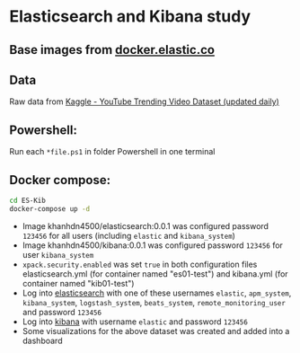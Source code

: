 # Elasticsearch and Kibana study

## Base images from [docker.elastic.co](https://www.docker.elastic.co/)

## Data
Raw data from [Kaggle - YouTube Trending Video Dataset (updated daily)](https://www.kaggle.com/rsrishav/youtube-trending-video-dataset?select=US_youtube_trending_data.csv)

## Powershell:
Run each `*file.ps1` in folder Powershell in one terminal

## Docker compose:
```sh
cd ES-Kib
docker-compose up -d
```

- Image khanhdn4500/elasticsearch:0.0.1 was configured password `123456` for all users (including `elastic` and `kibana_system`)
- Image khanhdn4500/kibana:0.0.1 was configured password `123456` for user `kibana_system`
- `xpack.security.enabled` was set `true` in both configuration files elasticsearch.yml (for container named "es01-test") and kibana.yml (for container named "kib01-test")
- Log into [elasticsearch](localhost:9200) with one of these usernames `elastic`, `apm_system`, `kibana_system`, `logstash_system`, `beats_system`, `remote_monitoring_user` and password `123456`
- Log into [kibana](localhost:5601) with username `elastic` and password `123456`
- Some visualizations for the above dataset was created and added into a dashboard
